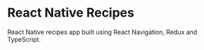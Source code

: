 # React Native Recipes

React Native recipes app built using React Navigation, Redux and TypeScript.
